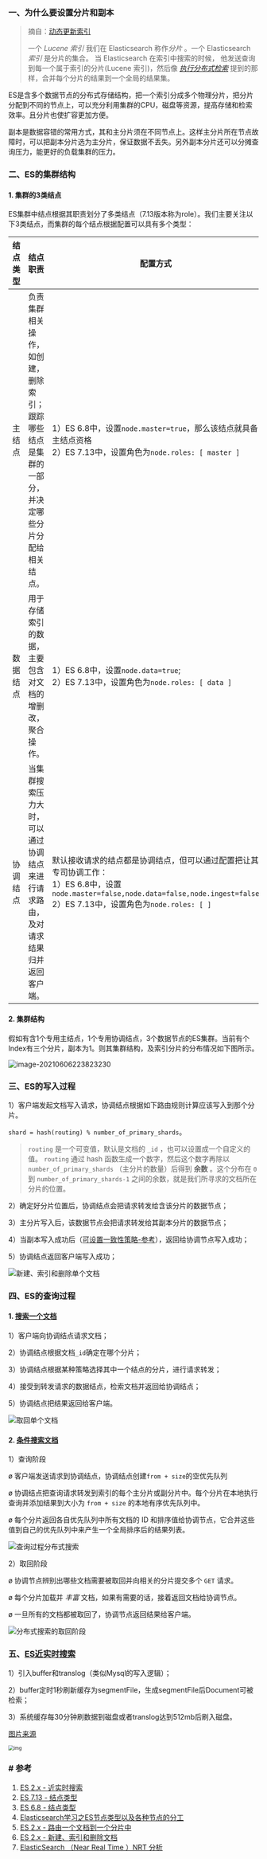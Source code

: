 ### 一、为什么要设置分片和副本

> 摘自：[动态更新索引](https://www.elastic.co/guide/cn/elasticsearch/guide/current/dynamic-indices.html)
>
> 一个 *Lucene 索引* 我们在 Elasticsearch 称作*分片* 。一个 Elasticsearch *索引* 是分片的集合。 当 Elasticsearch 在索引中搜索的时候， 他发送查询到每一个属于索引的分片(Lucene 索引)，然后像 [*执行分布式检索*](https://www.elastic.co/guide/cn/elasticsearch/guide/current/distributed-search.html) 提到的那样，合并每个分片的结果到一个全局的结果集。

ES是含多个数据节点的分布式存储结构，把一个索引分成多个物理分片，把分片分配到不同的节点上，可以充分利用集群的CPU，磁盘等资源，提高存储和检索效率。且分片也使扩容更加方便。

副本是数据容错的常用方式，其和主分片须在不同节点上。这样主分片所在节点故障时，可以把副本分片选为主分片，保证数据不丢失。另外副本分片还可以分摊查询压力，能更好的负载集群的压力。

### 二、ES的集群结构

#### 1. 集群的3类结点

ES集群中结点根据其职责划分了多类结点（7.13版本称为role）。我们主要关注以下3类结点，而集群的每个结点根据配置可以具有多个类型：

| 结点类型 | 结点职责                                                     | 配置方式                                                     | 资源要求              | 资源规格示例                                                 |
| -------- | ------------------------------------------------------------ | ------------------------------------------------------------ | --------------------- | ------------------------------------------------------------ |
| 主结点   | 负责集群相关操作，如创建，删除索引；跟踪哪些结点是集群的一部分，并决定哪些分片分配给相关结点。 | 1）ES 6.8中，设置`node.master=true`，那么该结点就具备主结点资格<br/>2）ES 7.13中，设置角色为`node.roles: [ master ]` | CPU，内存，IO要求一般 | 2核8G 20GB                                                   |
| 数据结点 | 用于存储索引的数据，主要包含对文档的增删改，聚合操作。       | 1）ES 6.8中，设置`node.data=true`;<br/>2）ES 7.13中，设置角色为`node.roles: [ data ]` | CPU，内存，IO要求较高 | 16核64G，1600GB                                              |
| 协调结点 | 当集群搜索压力大时，可以通过协调结点来进行请求路由，及对请求结果归并返回客户端。 | 默认接收请求的结点都是协调结点，但可以通过配置把让其专司协调工作：<br/>1）ES 6.8中，设置`node.master=false,node.data=false,node.ingest=false`<br/>2）ES 7.13中，设置角色为`node.roles: [ ]` | CPU，内存要求较高     | 2核8G 20GB（由当前查询量较小，故规格较低，正常情况应该与数据结点同等规格） |

#### 2. 集群结构

假如有含1个专用主结点，1个专用协调结点，3个数据节点的ES集群。当前有个Index有三个分片，副本为1。则其集群结构，及索引分片的分布情况如下图所示。

![image-20210606223823230](../../src/main/resources/picture/image-20210606223823230.png)

### 三、ES的写入过程

1）客户端发起文档写入请求，协调结点根据如下路由规则计算应该写入到那个分片。

`shard = hash(routing) % number_of_primary_shards`。

> `routing` 是一个可变值，默认是文档的 `_id` ，也可以设置成一个自定义的值。 `routing` 通过 hash 函数生成一个数字，然后这个数字再除以 `number_of_primary_shards` （主分片的数量）后得到 **余数** 。这个分布在 `0` 到 `number_of_primary_shards-1` 之间的余数，就是我们所寻求的文档所在分片的位置。

2）确定好分片位置后，协调结点会把请求转发给含该分片的数据节点；

3）主分片写入后，该数据节点会把请求转发给其副本分片的数据节点；

4）当副本写入成功后（[可设置一致性策略-参考](https://www.elastic.co/guide/cn/elasticsearch/guide/current/distrib-write.html)），返回给协调节点写入成功；

5）协调结点返回客户端写入成功；

![新建、索引和删除单个文档](../../src/main/resources/picture/elas_0402.png)

### 四、ES的查询过程

#### 1. [搜索一个文档](https://www.elastic.co/guide/cn/elasticsearch/guide/current/distrib-read.html)

1）客户端向协调结点请求文档；

2）协调结点根据文档`_id`确定在哪个分片；

3）协调结点根据某种策略选择其中一个结点的分片，进行请求转发；

4）接受到转发请求的数据结点，检索文档并返回给协调结点；

5）协调结点把结果返回给客户端。

![取回单个文档](../../src/main/resources/picture/elas_0403.png)

#### 2. [条件搜索文档](https://www.elastic.co/guide/cn/elasticsearch/guide/current/distributed-search.html)

1）查询阶段

ø 客户端发送请求到协调结点，协调结点创建`from + size`的空优先队列

ø 协调结点把查询请求转发到索引的每个主分片或副分片中。每个分片在本地执行查询并添加结果到大小为 `from + size` 的本地有序优先队列中。

ø 每个分片返回各自优先队列中所有文档的 ID 和排序值给协调节点，它合并这些值到自己的优先队列中来产生一个全局排序后的结果列表。

![查询过程分布式搜索](../../src/main/resources/picture/elas_0901.png)

2）取回阶段

ø 协调节点辨别出哪些文档需要被取回并向相关的分片提交多个 `GET` 请求。

ø 每个分片加载并 *丰富* 文档，如果有需要的话，接着返回文档给协调节点。

ø 一旦所有的文档都被取回了，协调节点返回结果给客户端。

![分布式搜索的取回阶段](../../src/main/resources/picture/elas_0902.png)

### 五、[ES近实时搜索](https://www.elastic.co/guide/cn/elasticsearch/guide/current/near-real-time.html)

1）引入buffer和translog（类似Mysql的写入逻辑）；

2）buffer定时1秒刷新缓存为segmentFile，生成segmentFile后Document可被检索；

3）系统缓存每30分钟刷数据到磁盘或者translog达到512mb后刷入磁盘。

[图片来源](https://www.pianshen.com/article/5547258246/)

<img src="../../src/main/resources/picture/cfb0bbebe7b0f47bc9548714af4f05ce.png" alt="img" style="zoom: 67%;" />

### # 参考

1. [ES 2.x - 近实时搜索](https://www.elastic.co/guide/cn/elasticsearch/guide/current/near-real-time.html)
2. [ES 7.13 - 结点类型](https://www.elastic.co/guide/en/elasticsearch/reference/current/modules-node.html)
3. [ES 6.8 - 结点类型](https://www.elastic.co/guide/en/elasticsearch/reference/6.8/modules-node.html)
4. [Elasticsearch学习之ES节点类型以及各种节点的分工](https://www.cnblogs.com/sunfie/p/9598464.html)
5. [ES 2.x - 路由一个文档到一个分片中](https://www.elastic.co/guide/cn/elasticsearch/guide/current/routing-value.html)
6. [ES 2.x -  新建、索引和删除文档](https://www.elastic.co/guide/cn/elasticsearch/guide/current/distrib-write.html)
7. [ElasticSearch （Near Real Time ）NRT 分析](https://www.pianshen.com/article/5547258246/)

